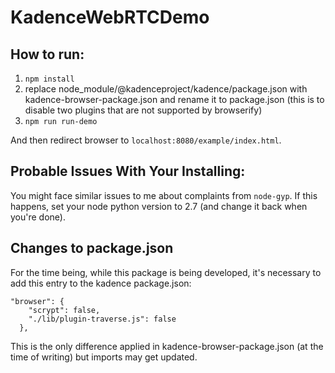 # KadenceWebRTCDemo

## How to run:

1. `npm install`
2. replace node_module/@kadenceproject/kadence/package.json with kadence-browser-package.json and rename it to package.json (this is to disable two plugins that are not supported by browserify)
3. `npm run run-demo`

And then redirect browser to `localhost:8080/example/index.html`.

## Probable Issues With Your Installing:
You might face similar issues to me about complaints from `node-gyp`. If this happens, set your node python version to 2.7 (and change it back when you're done).

## Changes to package.json
For the time being, while this package is being developed, it's necessary to add this entry to the kadence package.json:
```
"browser": {
    "scrypt": false,
    "./lib/plugin-traverse.js": false
  },
```
This is the only difference applied in kadence-browser-package.json (at the time of writing) but imports may get updated.
